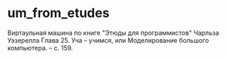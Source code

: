 # um_from_etudes
Виртаульная машина по книге "Этюды для программистов" Чарльза Уэзерелла
Глава 25. Уча – учимся, или Моделирование большого компьютера. – с. 159.

